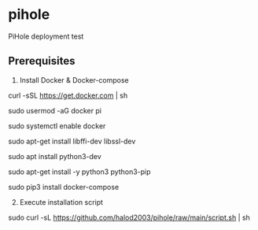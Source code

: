 # pihole
PiHole deployment test

Prerequisites
-------------
1)	Install Docker & Docker-compose

curl -sSL https://get.docker.com | sh

sudo usermod -aG docker pi

sudo systemctl enable docker

sudo apt-get install libffi-dev libssl-dev

sudo apt install python3-dev

sudo apt-get install -y python3 python3-pip

sudo pip3 install docker-compose

2) Execute installation script

sudo curl -sL https://github.com/halod2003/pihole/raw/main/script.sh | sh
